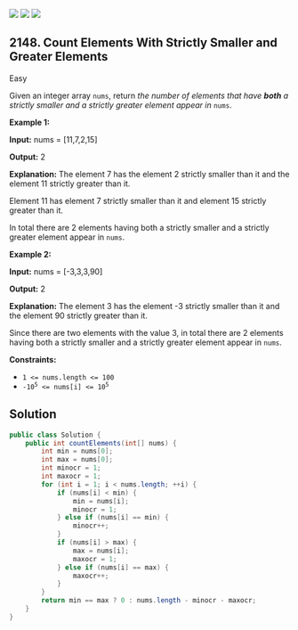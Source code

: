 [![](https://img.shields.io/github/stars/javadev/LeetCode-in-Java?label=Stars&style=flat-square)](https://github.com/javadev/LeetCode-in-Java)
[![](https://img.shields.io/github/forks/javadev/LeetCode-in-Java?label=Fork%20me%20on%20GitHub%20&style=flat-square)](https://github.com/javadev/LeetCode-in-Java/fork)
[![](https://img.shields.io/badge/-LeetCode%20in%20Kotlin-blue?style=flat-square)](https://github.com/javadev/LeetCode-in-Kotlin)

## 2148\. Count Elements With Strictly Smaller and Greater Elements

Easy

Given an integer array `nums`, return _the number of elements that have **both** a strictly smaller and a strictly greater element appear in_ `nums`.

**Example 1:**

**Input:** nums = [11,7,2,15]

**Output:** 2

**Explanation:** The element 7 has the element 2 strictly smaller than it and the element 11 strictly greater than it. 

Element 11 has element 7 strictly smaller than it and element 15 strictly greater than it. 

In total there are 2 elements having both a strictly smaller and a strictly greater element appear in `nums`.

**Example 2:**

**Input:** nums = [-3,3,3,90]

**Output:** 2

**Explanation:** The element 3 has the element -3 strictly smaller than it and the element 90 strictly greater than it. 

Since there are two elements with the value 3, in total there are 2 elements having both a strictly smaller and a strictly greater element appear in `nums`.

**Constraints:**

*   `1 <= nums.length <= 100`
*   <code>-10<sup>5</sup> <= nums[i] <= 10<sup>5</sup></code>

## Solution

```java
public class Solution {
    public int countElements(int[] nums) {
        int min = nums[0];
        int max = nums[0];
        int minocr = 1;
        int maxocr = 1;
        for (int i = 1; i < nums.length; ++i) {
            if (nums[i] < min) {
                min = nums[i];
                minocr = 1;
            } else if (nums[i] == min) {
                minocr++;
            }
            if (nums[i] > max) {
                max = nums[i];
                maxocr = 1;
            } else if (nums[i] == max) {
                maxocr++;
            }
        }
        return min == max ? 0 : nums.length - minocr - maxocr;
    }
}
```
